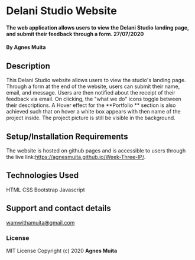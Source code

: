 # Delani Studio Website
#### The web application allows users to view the Delani Studio landing page, and submit their feedback through a form. 27/07/2020
#### By **Agnes Muita**
## Description
This Delani Studio website allows users to view the studio's landing page. Through a form at the end of the website, users can submit their name, email, and message. Users are then notified about the receipt of their feedback via email. On clicking, the "what we do" icons toggle between their descriptions. A Hover effect for the **Portfolio ** section is also achieved such that on hover a white box appears with then name of the project inside. The project picture is still be visible in the background. 
## Setup/Installation Requirements
The website is hosted on github pages and is accessible to users through the live link:https://agnesmuita.github.io/Week-Three-IP/.
## Technologies Used
HTML
CSS
Bootstrap
Javascript
## Support and contact details
wamwithamuita@gmail.com
### License
MIT License Copyright (c) 2020 **Agnes Muita**
